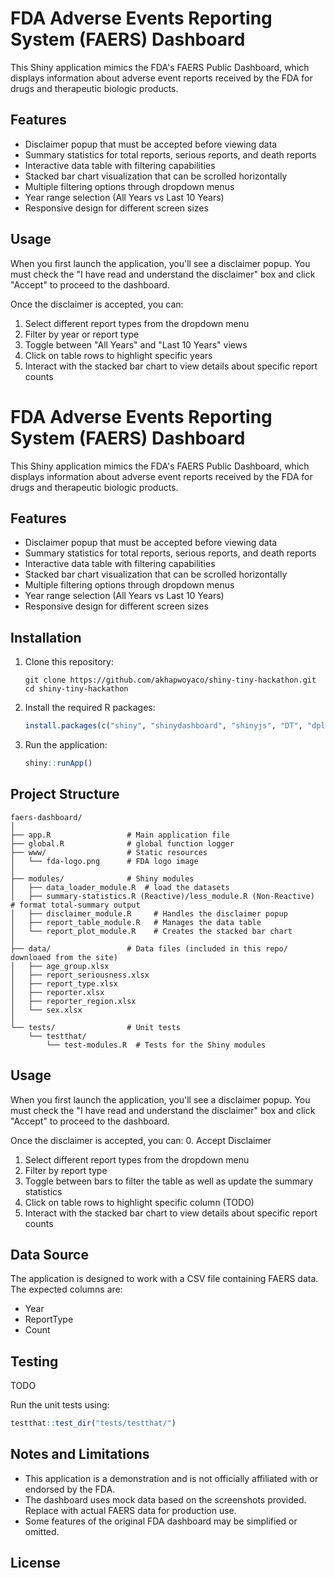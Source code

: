 # FDA Adverse Events Reporting System (FAERS) Dashboard

This Shiny application mimics the FDA's FAERS Public Dashboard, which displays information about adverse event reports received by the FDA for drugs and therapeutic biologic products.

## Features

- Disclaimer popup that must be accepted before viewing data
- Summary statistics for total reports, serious reports, and death reports
- Interactive data table with filtering capabilities
- Stacked bar chart visualization that can be scrolled horizontally
- Multiple filtering options through dropdown menus
- Year range selection (All Years vs Last 10 Years)
- Responsive design for different screen sizes


## Usage

When you first launch the application, you'll see a disclaimer popup. You must check the "I have read and understand the disclaimer" box and click "Accept" to proceed to the dashboard.

Once the disclaimer is accepted, you can:
1. Select different report types from the dropdown menu
2. Filter by year or report type
3. Toggle between "All Years" and "Last 10 Years" views
4. Click on table rows to highlight specific years
5. Interact with the stacked bar chart to view details about specific report counts


# FDA Adverse Events Reporting System (FAERS) Dashboard

This Shiny application mimics the FDA's FAERS Public Dashboard, which displays information about adverse event reports received by the FDA for drugs and therapeutic biologic products.

## Features

- Disclaimer popup that must be accepted before viewing data
- Summary statistics for total reports, serious reports, and death reports
- Interactive data table with filtering capabilities
- Stacked bar chart visualization that can be scrolled horizontally
- Multiple filtering options through dropdown menus
- Year range selection (All Years vs Last 10 Years)
- Responsive design for different screen sizes

## Installation

1. Clone this repository:
   ```
   git clone https://github.com/akhapwoyaco/shiny-tiny-hackathon.git
   cd shiny-tiny-hackathon
   ```

2. Install the required R packages:
   ```R
   install.packages(c("shiny", "shinydashboard", "shinyjs", "DT", "dplyr", "tidyr", "ggplot2", "plotly", "testthat", "shinytest"))
   ```

3. Run the application:
   ```R
   shiny::runApp()
   ```

## Project Structure

```
faers-dashboard/
│
├── app.R                 # Main application file
├── global.R              # global function logger
├── www/                  # Static resources
│   └── fda-logo.png      # FDA logo image
│
├── modules/              # Shiny modules
│   ├── data_loader_module.R  # load the datasets
│   ├── summary-statistics.R (Reactive)/less_module.R (Non-Reactive)         # format total-summary output
│   ├── disclaimer_module.R     # Handles the disclaimer popup
│   ├── report_table_module.R   # Manages the data table
│   └── report_plot_module.R    # Creates the stacked bar chart
│
├── data/                 # Data files (included in this repo/ downloaed from the site)
│   ├── age_group.xlsx
│   ├── report_seriousness.xlsx
│   ├── report_type.xlsx
│   ├── reporter.xlsx
│   ├── reporter_region.xlsx
│   └── sex.xlsx
│
└── tests/                # Unit tests
    └── testthat/
        └── test-modules.R  # Tests for the Shiny modules
```

## Usage

When you first launch the application, you'll see a disclaimer popup. You must check the "I have read and understand the disclaimer" box and click "Accept" to proceed to the dashboard.

Once the disclaimer is accepted, you can:
0. Accept Disclaimer
1. Select different report types from the dropdown menu
2. Filter by report type
3. Toggle between bars to filter the table as well as update the summary statistics 
4. Click on table rows to highlight specific column (TODO)
5. Interact with the stacked bar chart to view details about specific report counts

## Data Source

The application is designed to work with a CSV file containing FAERS data. The expected columns are:
- Year
- ReportType
- Count

## Testing 

TODO

Run the unit tests using:
```R
testthat::test_dir("tests/testthat/")
```

## Notes and Limitations

- This application is a demonstration and is not officially affiliated with or endorsed by the FDA.
- The dashboard uses mock data based on the screenshots provided. Replace with actual FAERS data for production use.
- Some features of the original FDA dashboard may be simplified or omitted.

## License



